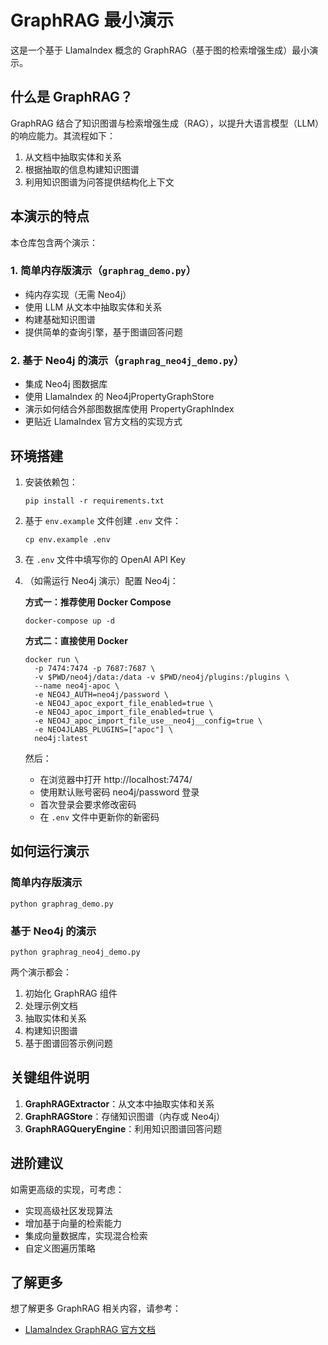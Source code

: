 # GraphRAG 最小演示

这是一个基于 LlamaIndex 概念的 GraphRAG（基于图的检索增强生成）最小演示。

## 什么是 GraphRAG？

GraphRAG 结合了知识图谱与检索增强生成（RAG），以提升大语言模型（LLM）的响应能力。其流程如下：

1. 从文档中抽取实体和关系
2. 根据抽取的信息构建知识图谱
3. 利用知识图谱为问答提供结构化上下文

## 本演示的特点

本仓库包含两个演示：

### 1. 简单内存版演示（`graphrag_demo.py`）
- 纯内存实现（无需 Neo4j）
- 使用 LLM 从文本中抽取实体和关系
- 构建基础知识图谱
- 提供简单的查询引擎，基于图谱回答问题

### 2. 基于 Neo4j 的演示（`graphrag_neo4j_demo.py`）
- 集成 Neo4j 图数据库
- 使用 LlamaIndex 的 Neo4jPropertyGraphStore
- 演示如何结合外部图数据库使用 PropertyGraphIndex
- 更贴近 LlamaIndex 官方文档的实现方式

## 环境搭建

1. 安装依赖包：
   ```
   pip install -r requirements.txt
   ```

2. 基于 `env.example` 文件创建 `.env` 文件：
   ```
   cp env.example .env
   ```

3. 在 `.env` 文件中填写你的 OpenAI API Key

4. （如需运行 Neo4j 演示）配置 Neo4j：
   
   **方式一：推荐使用 Docker Compose**
   ```
   docker-compose up -d
   ```
   
   **方式二：直接使用 Docker**
   ```
   docker run \
     -p 7474:7474 -p 7687:7687 \
     -v $PWD/neo4j/data:/data -v $PWD/neo4j/plugins:/plugins \
     --name neo4j-apoc \
     -e NEO4J_AUTH=neo4j/password \
     -e NEO4J_apoc_export_file_enabled=true \
     -e NEO4J_apoc_import_file_enabled=true \
     -e NEO4J_apoc_import_file_use__neo4j__config=true \
     -e NEO4JLABS_PLUGINS=["apoc"] \
     neo4j:latest
   ```
   
   然后：
   - 在浏览器中打开 http://localhost:7474/
   - 使用默认账号密码 neo4j/password 登录
   - 首次登录会要求修改密码
   - 在 `.env` 文件中更新你的新密码

## 如何运行演示

### 简单内存版演示

```
python graphrag_demo.py
```

### 基于 Neo4j 的演示

```
python graphrag_neo4j_demo.py
```

两个演示都会：
1. 初始化 GraphRAG 组件
2. 处理示例文档
3. 抽取实体和关系
4. 构建知识图谱
5. 基于图谱回答示例问题

## 关键组件说明

1. **GraphRAGExtractor**：从文本中抽取实体和关系
2. **GraphRAGStore**：存储知识图谱（内存或 Neo4j）
3. **GraphRAGQueryEngine**：利用知识图谱回答问题

## 进阶建议

如需更高级的实现，可考虑：
- 实现高级社区发现算法
- 增加基于向量的检索能力
- 集成向量数据库，实现混合检索
- 自定义图遍历策略

## 了解更多

想了解更多 GraphRAG 相关内容，请参考：
- [LlamaIndex GraphRAG 官方文档](https://docs.llamaindex.ai/en/stable/examples/cookbooks/GraphRAG_v2/) 